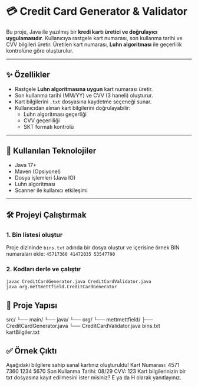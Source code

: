 # 💳 Credit Card Generator & Validator

Bu proje, Java ile yazılmış bir **kredi kartı üretici ve doğrulayıcı uygulamasıdır**. Kullanıcıya rastgele kart numarası, son kullanma tarihi ve CVV bilgileri üretir. Üretilen kart numarası, **Luhn algoritması** ile geçerlilik kontrolüne göre oluşturulur.

---

## ✨ Özellikler

- Rastgele **Luhn algoritmasına uygun** kart numarası üretir.
- Son kullanma tarihi (MM/YY) ve CVV (3 haneli) oluşturur.
- Kart bilgilerini `.txt` dosyasına kaydetme seçeneği sunar.
- Kullanıcıdan alınan kart bilgilerini doğrulayabilir:
  - Luhn algoritması geçerliği
  - CVV geçerliliği
  - SKT formatı kontrolü

---

## 🧠 Kullanılan Teknolojiler

- Java 17+
- Maven (Opsiyonel)
- Dosya işlemleri (Java IO)
- Luhn algoritması
- Scanner ile kullanıcı etkileşimi

---

## 🛠️ Projeyi Çalıştırmak

### 1. Bin listesi oluştur
Proje dizininde `bins.txt` adında bir dosya oluştur ve içerisine örnek BIN numaraları ekle:
```45717360 41472035 53547790```


### 2. Kodları derle ve çalıştır
```bash
javac CreditCardGenerator.java CreditCardValidator.java
java org.mettmettfield.CreditCardGenerator
```
## 📂 Proje Yapısı
src/
└── main/
    └── java/
        └── org/
            └── mettmettfield/
                ├── CreditCardGenerator.java
                └── CreditCardValidator.java
bins.txt
kartBilgiler.txt

## ✅ Örnek Çıktı
Aşağıdaki bilgilere sahip sanal kartınız oluşturuldu!
Kart Numarası: 4571 7360 1234 5670
Son Kullanma Tarihi: 08/29
CVV: 123
Kart bilgilerinizin bir txt dosyasına kayıt edilmesini ister misiniz? E ya da H olarak yanıtlayınız.



